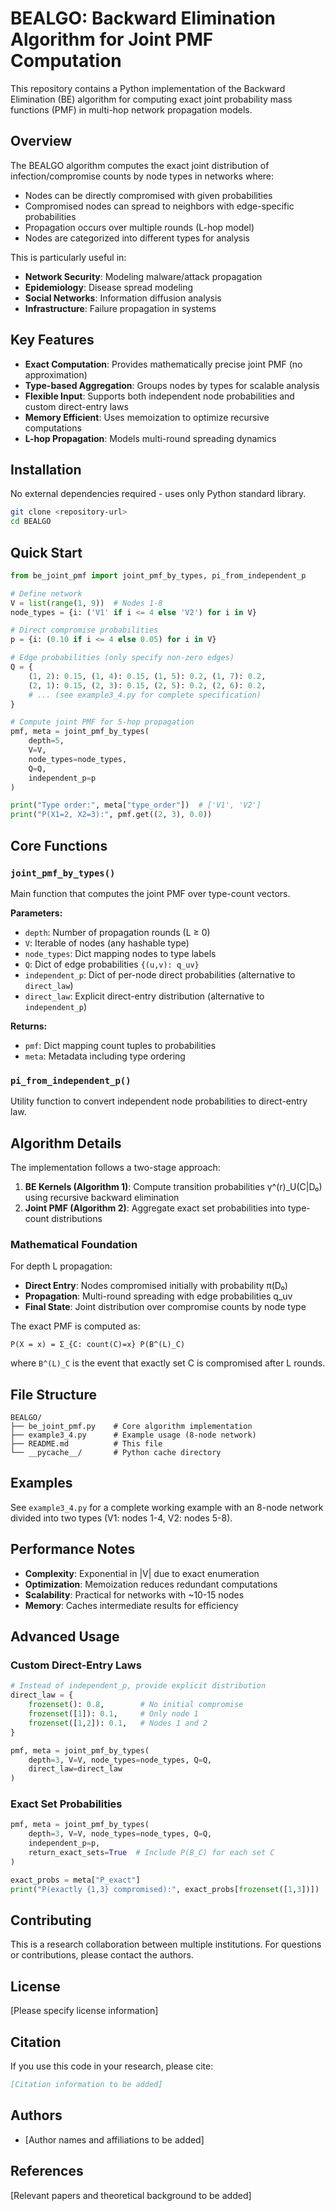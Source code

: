 # BEALGO: Backward Elimination Algorithm for Joint PMF Computation

This repository contains a Python implementation of the Backward Elimination (BE) algorithm for computing exact joint probability mass functions (PMF) in multi-hop network propagation models.

## Overview

The BEALGO algorithm computes the exact joint distribution of infection/compromise counts by node types in networks where:
- Nodes can be directly compromised with given probabilities
- Compromised nodes can spread to neighbors with edge-specific probabilities
- Propagation occurs over multiple rounds (L-hop model)
- Nodes are categorized into different types for analysis

This is particularly useful in:
- **Network Security**: Modeling malware/attack propagation
- **Epidemiology**: Disease spread modeling
- **Social Networks**: Information diffusion analysis
- **Infrastructure**: Failure propagation in systems

## Key Features

- **Exact Computation**: Provides mathematically precise joint PMF (no approximation)
- **Type-based Aggregation**: Groups nodes by types for scalable analysis
- **Flexible Input**: Supports both independent node probabilities and custom direct-entry laws
- **Memory Efficient**: Uses memoization to optimize recursive computations
- **L-hop Propagation**: Models multi-round spreading dynamics

## Installation

No external dependencies required - uses only Python standard library.

```bash
git clone <repository-url>
cd BEALGO
```

## Quick Start

```python
from be_joint_pmf import joint_pmf_by_types, pi_from_independent_p

# Define network
V = list(range(1, 9))  # Nodes 1-8
node_types = {i: ('V1' if i <= 4 else 'V2') for i in V}

# Direct compromise probabilities
p = {i: (0.10 if i <= 4 else 0.05) for i in V}

# Edge probabilities (only specify non-zero edges)
Q = {
    (1, 2): 0.15, (1, 4): 0.15, (1, 5): 0.2, (1, 7): 0.2,
    (2, 1): 0.15, (2, 3): 0.15, (2, 5): 0.2, (2, 6): 0.2,
    # ... (see example3_4.py for complete specification)
}

# Compute joint PMF for 5-hop propagation
pmf, meta = joint_pmf_by_types(
    depth=5,
    V=V,
    node_types=node_types,
    Q=Q,
    independent_p=p
)

print("Type order:", meta["type_order"])  # ['V1', 'V2']
print("P(X1=2, X2=3):", pmf.get((2, 3), 0.0))
```

## Core Functions

### `joint_pmf_by_types()`
Main function that computes the joint PMF over type-count vectors.

**Parameters:**
- `depth`: Number of propagation rounds (L ≥ 0)
- `V`: Iterable of nodes (any hashable type)
- `node_types`: Dict mapping nodes to type labels
- `Q`: Dict of edge probabilities `{(u,v): q_uv}`
- `independent_p`: Dict of per-node direct probabilities (alternative to `direct_law`)
- `direct_law`: Explicit direct-entry distribution (alternative to `independent_p`)

**Returns:**
- `pmf`: Dict mapping count tuples to probabilities
- `meta`: Metadata including type ordering

### `pi_from_independent_p()`
Utility function to convert independent node probabilities to direct-entry law.

## Algorithm Details

The implementation follows a two-stage approach:

1. **BE Kernels (Algorithm 1)**: Compute transition probabilities γ^(r)_U(C|D₀) using recursive backward elimination
2. **Joint PMF (Algorithm 2)**: Aggregate exact set probabilities into type-count distributions

### Mathematical Foundation

For depth L propagation:
- **Direct Entry**: Nodes compromised initially with probability π(D₀)
- **Propagation**: Multi-round spreading with edge probabilities q_uv
- **Final State**: Joint distribution over compromise counts by node type

The exact PMF is computed as:
```
P(X = x) = Σ_{C: count(C)=x} P(B^(L)_C)
```
where `B^(L)_C` is the event that exactly set C is compromised after L rounds.

## File Structure

```
BEALGO/
├── be_joint_pmf.py    # Core algorithm implementation
├── example3_4.py      # Example usage (8-node network)
├── README.md          # This file
└── __pycache__/       # Python cache directory
```

## Examples

See `example3_4.py` for a complete working example with an 8-node network divided into two types (V1: nodes 1-4, V2: nodes 5-8).

## Performance Notes

- **Complexity**: Exponential in |V| due to exact enumeration
- **Optimization**: Memoization reduces redundant computations
- **Scalability**: Practical for networks with ~10-15 nodes
- **Memory**: Caches intermediate results for efficiency

## Advanced Usage

### Custom Direct-Entry Laws
```python
# Instead of independent_p, provide explicit distribution
direct_law = {
    frozenset(): 0.8,        # No initial compromise
    frozenset([1]): 0.1,     # Only node 1
    frozenset([1,2]): 0.1,   # Nodes 1 and 2
}

pmf, meta = joint_pmf_by_types(
    depth=3, V=V, node_types=node_types, Q=Q,
    direct_law=direct_law
)
```

### Exact Set Probabilities
```python
pmf, meta = joint_pmf_by_types(
    depth=3, V=V, node_types=node_types, Q=Q,
    independent_p=p,
    return_exact_sets=True  # Include P(B_C) for each set C
)

exact_probs = meta["P_exact"]
print("P(exactly {1,3} compromised):", exact_probs[frozenset([1,3])])
```

## Contributing

This is a research collaboration between multiple institutions. For questions or contributions, please contact the authors.

## License

[Please specify license information]

## Citation

If you use this code in your research, please cite:

```bibtex
[Citation information to be added]
```

## Authors

- [Author names and affiliations to be added]

## References

[Relevant papers and theoretical background to be added]